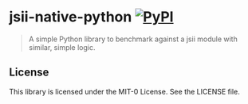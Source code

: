# jsii-native-python [![PyPI][pypi-image]](pypi-url)

> A simple Python library to benchmark against a jsii module with similar, simple logic.

## License

This library is licensed under the MIT-0 License. See the LICENSE file.

[pypi-image]: https://img.shields.io/pypi/v/aws-jsiisamples.jsii-code-samples
[pypi-url]: https://pypi.org/project/aws-jsiisamples.jsii-code-samples/
